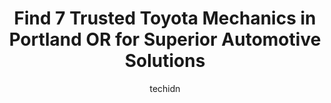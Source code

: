 ---
layout: ampstory
image: https://images.unsplash.com/photo-1618863099278-75222d755814?ixlib=rb-4.0.3&ixid=MnwxMjA3fDB8MHxwaG90by1wYWdlfHx8fGVufDB8fHx8&auto=format&fit=crop&w=640&h=853&q=80
author: techidn
featured: false
description: Searching for the finest Toyota Mechanic in Portland OR, USA? Look no further than the 7 best Toyota Mechanic in the area, where youll find a team of highly qualified professionals ready to
title: Find 7 Trusted Toyota Mechanics in Portland OR for Superior Automotive Solutions
cover:
   title: Find 7 Trusted Toyota Mechanics in Portland OR for Superior Automotive Solutions
   subtitle: Rickpate
   background: https://images.unsplash.com/photo-1618863099278-75222d755814?ixlib=rb-4.0.3&ixid=MnwxMjA3fDB8MHxwaG90by1wYWdlfHx8fGVufDB8fHx8&auto=format&fit=crop&w=640&h=853&q=80

pages: 
 - layout: thirds
   top: <h1>#1 Everett Street Autoworks & Mechanics</h1>
   bottom: "<p>Everett Street AutoWorksMy daughter recently moved out to the Portland Oregon area.Being a new resident and not yet familiar with her surroundings she needed to find a ho</p>"
   background: https://www.knot35.com/toplist/wp-content/uploads/2023/06/best-toyota-mechanic-1-in-portland-or-1685833830.jpeg
   backgroundblur: true
 - layout: thirds
   top: <h1>#2 Atomic Auto Hybrid Repair</h1>
   bottom: "<p>610 NE 102nd Ave, Portland, OR 97220, United States</p>"
   background: https://www.knot35.com/toplist/wp-content/uploads/2023/06/best-toyota-mechanic-2-in-portland-or-1685833830.jpeg
   cta:
      link: https://www.knot35.com/toplist/find-7-trusted-toyota-mechanics-in-portland-or-for-superior-automotive-solutions/
      text: Find 7 Trusted Toyota Mechanics in Portland OR for Superior Automotive Solutions
 - layout: thirds
   top: <h1>#3 Hawthorne Auto Clinic</h1>
   bottom: "<p>4307 SE Hawthorne Blvd, Portland, OR 97215, United States</p>"
   background: https://www.knot35.com/toplist/wp-content/uploads/2023/06/best-toyota-mechanic-3-in-portland-or-1685833831.jpeg
   cta:
      link: https://www.knot35.com/toplist/find-7-trusted-toyota-mechanics-in-portland-or-for-superior-automotive-solutions/
      text: Find 7 Trusted Toyota Mechanics in Portland OR for Superior Automotive Solutions
 - layout: thirds
   top: <h1>#4 Integrity Auto - Independent Specialists Servicing Toyota, Lexus, Subaru & Honda</h1>
   bottom: "<p>539 SE 122nd Ave, Portland, OR 97233, United States</p>"
   background: https://images.unsplash.com/photo-1531169509526-f8f1fdaa4a67?ixlib=rb-4.0.3&ixid=MnwxMjA3fDB8MHxwaG90by1wYWdlfHx8fGVufDB8fHx8&auto=format&fit=crop&w=640&h=853&q=80
   cta:
      link: https://www.knot35.com/toplist/find-7-trusted-toyota-mechanics-in-portland-or-for-superior-automotive-solutions/
      text: Find 7 Trusted Toyota Mechanics in Portland OR for Superior Automotive Solutions
 - layout: thirds
   top: <h1>#5 Honest Auto Repair</h1>
   bottom: "<p>104 NE 80th Ave, Portland, OR 97213, United States</p>"
   background: https://images.unsplash.com/photo-1540457036297-448b6b99e91c?ixlib=rb-4.0.3&ixid=MnwxMjA3fDB8MHxwaG90by1wYWdlfHx8fGVufDB8fHx8&auto=format&fit=crop&w=640&h=853&q=80
   cta:
      link: https://www.knot35.com/toplist/find-7-trusted-toyota-mechanics-in-portland-or-for-superior-automotive-solutions/
      text: Find 7 Trusted Toyota Mechanics in Portland OR for Superior Automotive Solutions
 - layout: thirds
   top: <h1>#6 Tom Dwyer Automotive Services</h1>
   bottom: "<p>530 SE Tenino St, Portland, OR 97202, United States</p>"
   background: https://images.unsplash.com/photo-1509114397022-ed747cca3f65?ixlib=rb-4.0.3&ixid=MnwxMjA3fDB8MHxwaG90by1wYWdlfHx8fGVufDB8fHx8&auto=format&fit=crop&w=640&h=853&q=80
   cta:
      link: https://www.knot35.com/toplist/find-7-trusted-toyota-mechanics-in-portland-or-for-superior-automotive-solutions/
      text: Find 7 Trusted Toyota Mechanics in Portland OR for Superior Automotive Solutions
 - layout: thirds
   top: <h1>#7 Mickeys Automotive Services</h1>
   bottom: "<p>6115 NE Holladay St, Portland, OR 97213, United States</p>"
   background: https://images.unsplash.com/photo-1553949345-eb786bb3f7ba?ixlib=rb-4.0.3&ixid=MnwxMjA3fDB8MHxwaG90by1wYWdlfHx8fGVufDB8fHx8&auto=format&fit=crop&w=640&h=853&q=80
   cta:
      link: https://www.knot35.com/toplist/find-7-trusted-toyota-mechanics-in-portland-or-for-superior-automotive-solutions/
      text: Find 7 Trusted Toyota Mechanics in Portland OR for Superior Automotive Solutions
 - layout: thirds
   middle: Continue reading...
   background: https://images.unsplash.com/photo-1536745287225-21d689278fd1?ixlib=rb-4.0.3&ixid=MnwxMjA3fDB8MHxwaG90by1wYWdlfHx8fGVufDB8fHx8&auto=format&fit=crop&w=640&h=853&q=80
   cta:
      link: https://www.knot35.com/toplist/find-7-trusted-toyota-mechanics-in-portland-or-for-superior-automotive-solutions/
      text: Find 7 Trusted Toyota Mechanics in Portland OR for Superior Automotive Solutions
      
---